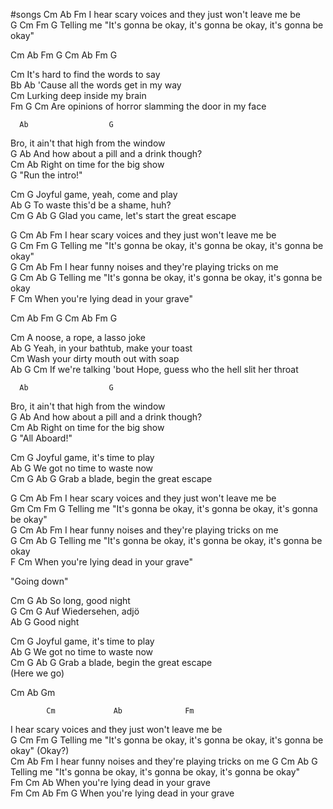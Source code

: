 #songs 
		   Cm             Ab              Fm
I hear scary voices and they just won't leave me be  
G                                       Cm                          Fm                          G
Telling me "It's gonna be okay, it's gonna be okay, it's gonna be okay"  

Cm Ab Fm G
Cm Ab Fm G

Cm
It's hard to find the words to say  
Bb                                     Ab
'Cause all the words get in my way  
Cm
Lurking deep inside my brain  
Fm                                  G                                       Cm
Are opinions of horror slamming the door in my face  

      Ab                  G 
Bro, it ain't that high from the window  
G                                           Ab
And how about a pill and a drink though?  
Cm                               Ab
Right on time for the big show  
G
"Run the intro!"  

Cm G
Joyful game, yeah, come and play  
Ab G
To waste this'd be a shame, huh?  
Cm G Ab G
Glad you came, let's start the great escape  

G                  Cm                     Ab                            Fm
I hear scary voices and they just won't leave me bе  
G                                       Cm                          Fm                          G
Telling me "It's gonna be okay, it's gonna bе okay, it's gonna be okay"  
G                  Cm                          Ab                        Fm
I hear funny noises and they're playing tricks on me  
G                                       Cm                          Ab                           G
Telling me "It's gonna be okay, it's gonna be okay, it's gonna be okay  
F                                                  Cm
When you're lying dead in your grave"  

Cm Ab Fm G
Cm Ab Fm G

Cm
A noose, a rope, a lasso joke  
Ab                                                   G
Yeah, in your bathtub, make your toast  
Cm
Wash your dirty mouth out with soap  
Ab                                        G                                           Cm
If we're talking 'bout Hope, guess who the hell slit her throat  

      Ab                  G 
Bro, it ain't that high from the window  
G                                           Ab
And how about a pill and a drink though?  
Cm                               Ab
Right on time for the big show  
G
"All Aboard!"  

Cm G
Joyful game, it's time to play  
Ab G
We got no time to waste now  \
Cm                  G            Ab       G
Grab a blade, begin the great escape  


G                  Cm                     Ab                            Fm
I hear scary voices and they just won't leave me bе  
Gm                                    Cm                          Fm                          G
Telling me "It's gonna be okay, it's gonna bе okay, it's gonna be okay"  
G                   Cm                         Ab                        Fm
I hear funny noises and they're playing tricks on me  
G                                       Cm                          Ab                           G
Telling me "It's gonna be okay, it's gonna be okay, it's gonna be okay  
F                                                  Cm
When you're lying dead in your grave"  

"Going down"  

Cm          G                Ab
    So long, good night  
G                         Cm       G
Auf Wiedersehen, adjö  
Ab G
Good night  


Cm G
Joyful game, it's time to play  
Ab G
We got no time to waste now  \
Cm                  G           Ab        G
Grab a blade, begin the great escape  
(Here we go)  

Cm Ab Gm

            Cm             Ab              Fm
I hear scary voices and they just won't leave me be  
G                                       Cm                          Fm                          G
Telling me "It's gonna be okay, it's gonna be okay, it's gonna be okay" (Okay?)  
            Cm                      Ab                     Fm
I hear funny noises and they're playing tricks on me 
G                                       Cm                          Ab                           G
Telling me "It's gonna be okay, it's gonna be okay, it's gonna be okay"  
Fm                                               Cm Ab
When you're lying dead in your grave  
Fm                                               Cm Ab Fm G
When you're lying dead in your grave